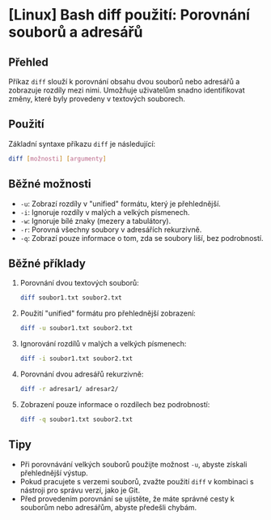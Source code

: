 # [Linux] Bash diff použití: Porovnání souborů a adresářů

## Přehled
Příkaz `diff` slouží k porovnání obsahu dvou souborů nebo adresářů a zobrazuje rozdíly mezi nimi. Umožňuje uživatelům snadno identifikovat změny, které byly provedeny v textových souborech.

## Použití
Základní syntaxe příkazu `diff` je následující:

```bash
diff [možnosti] [argumenty]
```

## Běžné možnosti
- `-u`: Zobrazí rozdíly v "unified" formátu, který je přehlednější.
- `-i`: Ignoruje rozdíly v malých a velkých písmenech.
- `-w`: Ignoruje bílé znaky (mezery a tabulátory).
- `-r`: Porovná všechny soubory v adresářích rekurzivně.
- `-q`: Zobrazí pouze informace o tom, zda se soubory liší, bez podrobností.

## Běžné příklady
1. Porovnání dvou textových souborů:
   ```bash
   diff soubor1.txt soubor2.txt
   ```

2. Použití "unified" formátu pro přehlednější zobrazení:
   ```bash
   diff -u soubor1.txt soubor2.txt
   ```

3. Ignorování rozdílů v malých a velkých písmenech:
   ```bash
   diff -i soubor1.txt soubor2.txt
   ```

4. Porovnání dvou adresářů rekurzivně:
   ```bash
   diff -r adresar1/ adresar2/
   ```

5. Zobrazení pouze informace o rozdílech bez podrobností:
   ```bash
   diff -q soubor1.txt soubor2.txt
   ```

## Tipy
- Při porovnávání velkých souborů použijte možnost `-u`, abyste získali přehlednější výstup.
- Pokud pracujete s verzemi souborů, zvažte použití `diff` v kombinaci s nástroji pro správu verzí, jako je Git.
- Před provedením porovnání se ujistěte, že máte správné cesty k souborům nebo adresářům, abyste předešli chybám.